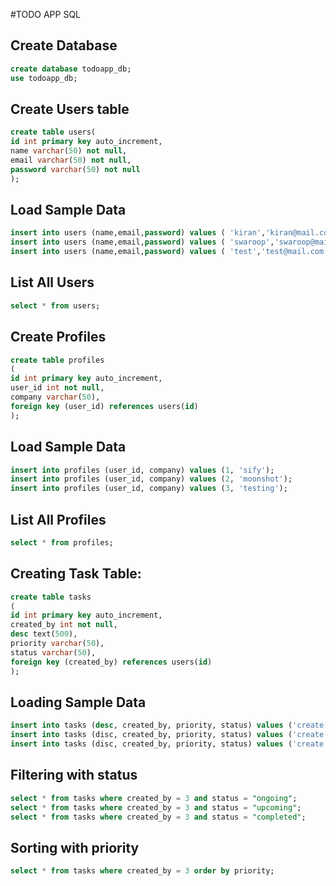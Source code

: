 #TODO APP SQL


## Create Database

```sql
create database todoapp_db;
use todoapp_db;
```

## Create Users table
```sql
create table users(
id int primary key auto_increment,
name varchar(50) not null,
email varchar(50) not null,
password varchar(50) not null
);
```

## Load Sample Data
```sql
insert into users (name,email,password) values ( 'kiran','kiran@mail.com', 'kiran');
insert into users (name,email,password) values ( 'swaroop','swaroop@mail.com', 'sai143');
insert into users (name,email,password) values ( 'test','test@mail.com', 'test');
```

## List All Users
```sql
select * from users;
```

## Create Profiles 
```sql
create table profiles
( 
id int primary key auto_increment,
user_id int not null,
company varchar(50),
foreign key (user_id) references users(id)
);
```

## Load Sample Data
```sql
insert into profiles (user_id, company) values (1, 'sify');
insert into profiles (user_id, company) values (2, 'moonshot');
insert into profiles (user_id, company) values (3, 'testing');
```

## List All Profiles
```sql
select * from profiles;
```

## Creating Task Table:
```sql
create table tasks
(
id int primary key auto_increment,
created_by int not null,
desc text(500),
priority varchar(50),
status varchar(50),
foreign key (created_by) references users(id)
);
```

## Loading Sample Data
```sql
insert into tasks (desc, created_by, priority, status) values ('create account heroku', 3, 'high', 'ongoing');
insert into tasks (disc, created_by, priority, status) values ('create app in heroku', 3, 'medium', 'upcoming');
insert into tasks (disc, created_by, priority, status) values ('create api', 3, 'medium', 'upcoming');
```

## Filtering with status
```sql
select * from tasks where created_by = 3 and status = "ongoing";
select * from tasks where created_by = 3 and status = "upcoming";
select * from tasks where created_by = 3 and status = "completed";
```

## Sorting with priority
```sql
select * from tasks where created_by = 3 order by priority;
```
